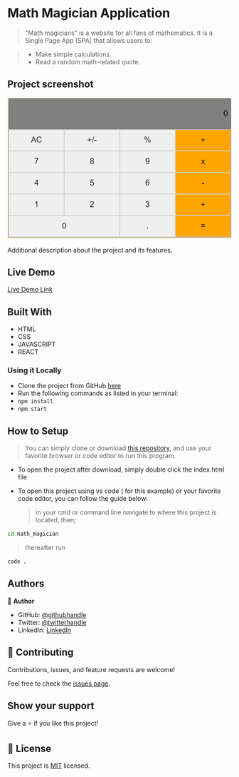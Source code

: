 # Math Magician Application

> "Math magicians" is a website for all fans of mathematics. It is a Single Page App (SPA) that allows users to:

> - Make simple calculations.
> - Read a random math-related quote.

## Project screenshot

![screenshot](./app_screenshot.png)

Additional description about the project and its features.

## Live Demo

[Live Demo Link](https://mosams.github.io/math_magician/)

## Built With

- HTML
- CSS
- JAVASCRIPT
- REACT

### Using it Locally

- Clone the project from GitHub [here](https://github.com/Mosams/math_magician.git)
- Run the following commands as listed in your terminal:
- `npm install`
- `npm start`

## How to Setup

> You can simply clone or download [this repository](https://github.com/Mosams/math_magician.git), and use your favorite browser or code editor to run this program.

- To open the project after download, simply double click the index.html file

- To open this project using vs code ( for this example) or your favorite code editor, you can follow the guide below:
  > in your cmd or command line navigate to where this project is located, then;

```cmd
cd math_magician
```

> thereafter run

```cmd
code .
```

## Authors

👤 **Author**

- GitHub: [@githubhandle](https://github.com/Mosams/)
- Twitter: [@twitterhandle](https://twitter.com/sam_mongare)
- LinkedIn: [LinkedIn](https://www.linkedin.com/in/sammy-mongare-b8288310b/)

## 🤝 Contributing

Contributions, issues, and feature requests are welcome!

Feel free to check the [issues page](../../issues/).

## Show your support

Give a ⭐️ if you like this project!

## 📝 License

This project is [MIT](./MIT.md) licensed.
